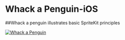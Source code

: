 # Whack a Penguin-iOS

##Whack a penguin illustrates basic SpriteKit principles

[![Whack a Penguin](https://j.gifs.com/wpkYz1.gif)](https://youtu.be/S_QBZ3YYmJM)


